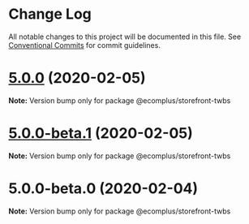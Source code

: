 # Change Log

All notable changes to this project will be documented in this file.
See [Conventional Commits](https://conventionalcommits.org) for commit guidelines.

# [5.0.0](https://github.com/ecomclub/storefront/compare/@ecomplus/storefront-twbs@5.0.0-beta.1...@ecomplus/storefront-twbs@5.0.0) (2020-02-05)

**Note:** Version bump only for package @ecomplus/storefront-twbs





# [5.0.0-beta.1](https://github.com/ecomclub/storefront/compare/@ecomplus/storefront-twbs@5.0.0-beta.0...@ecomplus/storefront-twbs@5.0.0-beta.1) (2020-02-05)

**Note:** Version bump only for package @ecomplus/storefront-twbs





# 5.0.0-beta.0 (2020-02-04)

**Note:** Version bump only for package @ecomplus/storefront-twbs
